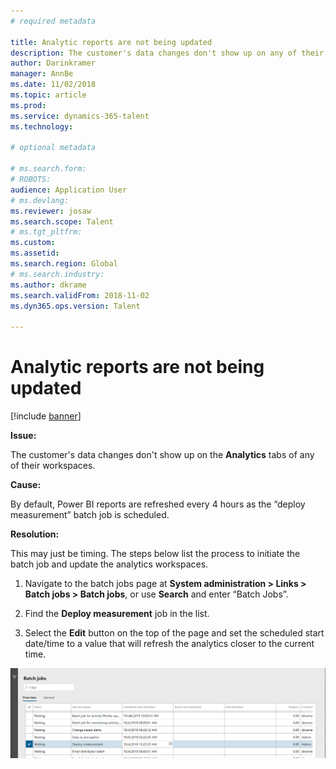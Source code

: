 ```yaml
---
# required metadata

title: Analytic reports are not being updated
description: The customer's data changes don't show up on any of their workspaces.
author: Darinkramer
manager: AnnBe
ms.date: 11/02/2018
ms.topic: article
ms.prod: 
ms.service: dynamics-365-talent
ms.technology: 

# optional metadata

# ms.search.form: 
# ROBOTS: 
audience: Application User
# ms.devlang: 
ms.reviewer: josaw
ms.search.scope: Talent
# ms.tgt_pltfrm: 
ms.custom: 
ms.assetid: 
ms.search.region: Global
# ms.search.industry: 
ms.author: dkrame
ms.search.validFrom: 2018-11-02
ms.dyn365.ops.version: Talent

---
```


# Analytic reports are not being updated

[!include [banner](includes/banner.md)]

**Issue:**

The customer's data changes don't show up on the **Analytics** tabs of any of their workspaces.

**Cause:**

By default, Power BI reports are refreshed every 4 hours as the “deploy measurement” batch job is scheduled.

**Resolution:**

This may just be timing. The steps below list the process to initiate the batch job and update the analytics workspaces.

1.  Navigate to the batch jobs page at **System administration > Links > Batch jobs > Batch jobs**, or use **Search** and enter “Batch Jobs”.

1.  Find the **Deploy measurement** job in the list.

1.  Select the **Edit** button on the top of the page and set the scheduled start date/time to a value that will refresh the analytics closer to the current time.

![Batch jobs](media/batch-jobs.png)
